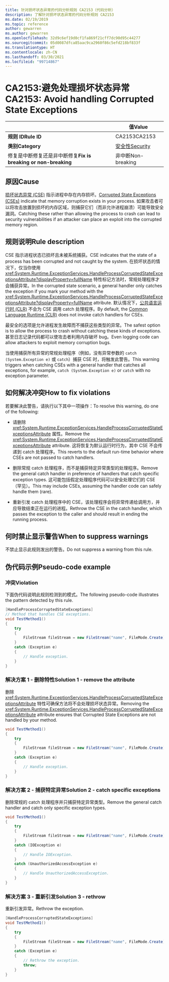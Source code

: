 ```yaml
---
title: 针对损坏状态异常的代码分析规则 CA2153（代码分析）
description: 了解针对损坏状态异常的代码分析规则 CA2153
ms.date: 02/19/2019
ms.topic: reference
author: gewarren
ms.author: gewarren
ms.openlocfilehash: 32d9c6ef19d0cf1fa869f21cff7dc90d95c44277
ms.sourcegitcommit: 05d0087dfca85aac9ca2960f86c5efd218bf833f
ms.translationtype: HT
ms.contentlocale: zh-CN
ms.lasthandoff: 03/30/2021
ms.locfileid: "99714867"
---
```

# <a name="ca2153-avoid-handling-corrupted-state-exceptions"></a><span data-ttu-id="ea67f-103">CA2153:避免处理损坏状态异常</span><span class="sxs-lookup"><span data-stu-id="ea67f-103">CA2153: Avoid handling Corrupted State Exceptions</span></span>

| | <span data-ttu-id="ea67f-104">值</span><span class="sxs-lookup"><span data-stu-id="ea67f-104">Value</span></span> |
|-|-|
| <span data-ttu-id="ea67f-105">**规则 ID**</span><span class="sxs-lookup"><span data-stu-id="ea67f-105">**Rule ID**</span></span> |<span data-ttu-id="ea67f-106">CA2153</span><span class="sxs-lookup"><span data-stu-id="ea67f-106">CA2153</span></span>|
| <span data-ttu-id="ea67f-107">**类别**</span><span class="sxs-lookup"><span data-stu-id="ea67f-107">**Category**</span></span> |[<span data-ttu-id="ea67f-108">安全性</span><span class="sxs-lookup"><span data-stu-id="ea67f-108">Security</span></span>](security-warnings.md)|
| <span data-ttu-id="ea67f-109">修复是中断修复还是非中断修复</span><span class="sxs-lookup"><span data-stu-id="ea67f-109">**Fix is breaking or non-breaking**</span></span> |<span data-ttu-id="ea67f-110">非中断</span><span class="sxs-lookup"><span data-stu-id="ea67f-110">Non-breaking</span></span>|

## <a name="cause"></a><span data-ttu-id="ea67f-111">原因</span><span class="sxs-lookup"><span data-stu-id="ea67f-111">Cause</span></span>

<span data-ttu-id="ea67f-112">[损坏状态异常 (CSE)](/archive/msdn-magazine/2009/february/clr-inside-out-handling-corrupted-state-exceptions) 指示进程中存在内存损坏。</span><span class="sxs-lookup"><span data-stu-id="ea67f-112">[Corrupted State Exceptions (CSEs)](/archive/msdn-magazine/2009/february/clr-inside-out-handling-corrupted-state-exceptions) indicate that memory corruption exists in your process.</span></span> <span data-ttu-id="ea67f-113">如果攻击者可以将攻击放置到损坏的内存区域，则捕获它们（而非允许进程崩溃）可能导致安全漏洞。</span><span class="sxs-lookup"><span data-stu-id="ea67f-113">Catching these rather than allowing the process to crash can lead to security vulnerabilities if an attacker can place an exploit into the corrupted memory region.</span></span>

## <a name="rule-description"></a><span data-ttu-id="ea67f-114">规则说明</span><span class="sxs-lookup"><span data-stu-id="ea67f-114">Rule description</span></span>

<span data-ttu-id="ea67f-115">CSE 指示进程状态已损坏且未被系统捕获。</span><span class="sxs-lookup"><span data-stu-id="ea67f-115">CSE indicates that the state of a process has been corrupted and not caught by the system.</span></span> <span data-ttu-id="ea67f-116">在损坏状态的情况下，仅当你使用 <xref:System.Runtime.ExceptionServices.HandleProcessCorruptedStateExceptionsAttribute?displayProperty=fullName> 特性标记方法时，常规处理程序才会捕获异常。</span><span class="sxs-lookup"><span data-stu-id="ea67f-116">In the corrupted state scenario, a general handler only catches the exception if you mark your method with the <xref:System.Runtime.ExceptionServices.HandleProcessCorruptedStateExceptionsAttribute?displayProperty=fullName> attribute.</span></span> <span data-ttu-id="ea67f-117">默认情况下，[公共语言运行时 (CLR)](../../../standard/clr.md) 不会为 CSE 调用 catch 处理程序。</span><span class="sxs-lookup"><span data-stu-id="ea67f-117">By default, the [Common Language Runtime (CLR)](../../../standard/clr.md) does not invoke catch handlers for CSEs.</span></span>

<span data-ttu-id="ea67f-118">最安全的选项是允许进程发生故障而不捕获这些类型的异常。</span><span class="sxs-lookup"><span data-stu-id="ea67f-118">The safest option is to allow the process to crash without catching these kinds of exceptions.</span></span> <span data-ttu-id="ea67f-119">甚至日志记录代码都可以使攻击者利用内存破坏 bug。</span><span class="sxs-lookup"><span data-stu-id="ea67f-119">Even logging code can allow attackers to exploit memory corruption bugs.</span></span>

<span data-ttu-id="ea67f-120">当使用捕获所有异常的常规处理程序（例如，没有异常参数的 `catch (System.Exception e)` 或 `catch`）捕获 CSE 时，将触发此警告。</span><span class="sxs-lookup"><span data-stu-id="ea67f-120">This warning triggers when catching CSEs with a general handler that catches all exceptions, for example, `catch (System.Exception e)` or `catch` with no exception parameter.</span></span>

## <a name="how-to-fix-violations"></a><span data-ttu-id="ea67f-121">如何解决冲突</span><span class="sxs-lookup"><span data-stu-id="ea67f-121">How to fix violations</span></span>

<span data-ttu-id="ea67f-122">若要解决此警告，请执行以下其中一项操作：</span><span class="sxs-lookup"><span data-stu-id="ea67f-122">To resolve this warning, do one of the following:</span></span>

- <span data-ttu-id="ea67f-123">请删除 <xref:System.Runtime.ExceptionServices.HandleProcessCorruptedStateExceptionsAttribute> 属性。</span><span class="sxs-lookup"><span data-stu-id="ea67f-123">Remove the <xref:System.Runtime.ExceptionServices.HandleProcessCorruptedStateExceptionsAttribute> attribute.</span></span> <span data-ttu-id="ea67f-124">这将恢复为默认运行时行为，其中 CSE 不会传递到 catch 处理程序。</span><span class="sxs-lookup"><span data-stu-id="ea67f-124">This reverts to the default run-time behavior where CSEs are not passed to catch handlers.</span></span>

- <span data-ttu-id="ea67f-125">删除常规 catch 处理程序，而不是捕获特定异常类型的处理程序。</span><span class="sxs-lookup"><span data-stu-id="ea67f-125">Remove the general catch handler in preference of handlers that catch specific exception types.</span></span> <span data-ttu-id="ea67f-126">这可能包括假定处理程序代码可以安全处理它们的 CSE（罕见）。</span><span class="sxs-lookup"><span data-stu-id="ea67f-126">This may include CSEs, assuming the handler code can safely handle them (rare).</span></span>

- <span data-ttu-id="ea67f-127">重新引发 catch 处理程序中的 CSE，该处理程序会将异常传递给调用方，并应导致结束正在运行的进程。</span><span class="sxs-lookup"><span data-stu-id="ea67f-127">Rethrow the CSE in the catch handler, which passes the exception to the caller and should result in ending the running process.</span></span>

## <a name="when-to-suppress-warnings"></a><span data-ttu-id="ea67f-128">何时禁止显示警告</span><span class="sxs-lookup"><span data-stu-id="ea67f-128">When to suppress warnings</span></span>

<span data-ttu-id="ea67f-129">不禁止显示此规则发出的警告。</span><span class="sxs-lookup"><span data-stu-id="ea67f-129">Do not suppress a warning from this rule.</span></span>

## <a name="pseudo-code-example"></a><span data-ttu-id="ea67f-130">伪代码示例</span><span class="sxs-lookup"><span data-stu-id="ea67f-130">Pseudo-code example</span></span>

### <a name="violation"></a><span data-ttu-id="ea67f-131">冲突</span><span class="sxs-lookup"><span data-stu-id="ea67f-131">Violation</span></span>

<span data-ttu-id="ea67f-132">下面伪代码说明此规则检测到的模式。</span><span class="sxs-lookup"><span data-stu-id="ea67f-132">The following pseudo-code illustrates the pattern detected by this rule.</span></span>

```csharp
[HandleProcessCorruptedStateExceptions]
// Method that handles CSE exceptions.
void TestMethod1()
{
    try
    {
        FileStream fileStream = new FileStream("name", FileMode.Create);
    }
    catch (Exception e)
    {
        // Handle exception.
    }
}
```

### <a name="solution-1---remove-the-attribute"></a><span data-ttu-id="ea67f-133">解决方案 1 - 删除特性</span><span class="sxs-lookup"><span data-stu-id="ea67f-133">Solution 1 - remove the attribute</span></span>

<span data-ttu-id="ea67f-134">删除 <xref:System.Runtime.ExceptionServices.HandleProcessCorruptedStateExceptionsAttribute> 特性可确保方法将不会处理损坏状态异常。</span><span class="sxs-lookup"><span data-stu-id="ea67f-134">Removing the <xref:System.Runtime.ExceptionServices.HandleProcessCorruptedStateExceptionsAttribute> attribute ensures that Corrupted State Exceptions are not handled by your method.</span></span>

```csharp
void TestMethod1()
{
    try
    {
        FileStream fileStream = new FileStream("name", FileMode.Create);
    }
    catch (Exception e)
    {
        // Handle exception.
    }
}
```

### <a name="solution-2---catch-specific-exceptions"></a><span data-ttu-id="ea67f-135">解决方案 2 - 捕获特定异常</span><span class="sxs-lookup"><span data-stu-id="ea67f-135">Solution 2 - catch specific exceptions</span></span>

<span data-ttu-id="ea67f-136">删除常规的 catch 处理程序并只捕获特定异常类型。</span><span class="sxs-lookup"><span data-stu-id="ea67f-136">Remove the general catch handler and catch only specific exception types.</span></span>

```csharp
void TestMethod1()
{
    try
    {
        FileStream fileStream = new FileStream("name", FileMode.Create);
    }
    catch (IOException e)
    {
        // Handle IOException.
    }
    catch (UnauthorizedAccessException e)
    {
        // Handle UnauthorizedAccessException.
    }
}
```

### <a name="solution-3---rethrow"></a><span data-ttu-id="ea67f-137">解决方案 3 - 重新引发</span><span class="sxs-lookup"><span data-stu-id="ea67f-137">Solution 3 - rethrow</span></span>

<span data-ttu-id="ea67f-138">重新引发异常。</span><span class="sxs-lookup"><span data-stu-id="ea67f-138">Rethrow the exception.</span></span>

```csharp
[HandleProcessCorruptedStateExceptions]
void TestMethod1()
{
    try
    {
        FileStream fileStream = new FileStream("name", FileMode.Create);
    }
    catch (Exception e)
    {
        // Rethrow the exception.
        throw;
    }
}
```
